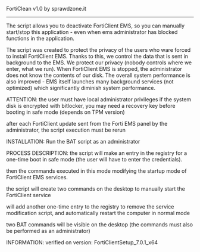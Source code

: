 FortiClean v1.0 by sprawdzone.it

------------------------------------------------

The script allows you to deactivate FortiClient EMS, so you can manually start/stop this application - even when ems administrator has blocked functions in the application.

The script was created to protect the privacy of the users who ware forced to install FortiClient EMS. Thanks to this, we control the data that is sent in background to the EMS. We protect our privacy (nobody controls where we enter, what we run). When FortiClient EMS is stopped, the administrator does not know the contents of our disk. The overall system performance is also improved - EMS itself launches many background services (not optimized) which significantly diminish system performance.


ATTENTION:
the user must have local administrator privileges
if the system disk is encrypted with bitlocker, you may need a recovery key before booting in safe mode (depends on TPM version)

after each FortiClient update sent from the Forti EMS panel by the administrator, the script execution must be rerun

INSTALLATION:
Run the BAT script as an administrator

PROCESS DESCRIPTION:
the script will make an entry in the registry for a one-time boot in safe mode (the user will have to enter the credentials).

then the commands executed in this mode modifying the startup mode of FortiClient EMS services.

the script will create two commands on the desktop to manually start the FortiClient service

will add another one-time entry to the registry to remove the service modification script, and automatically restart the computer in normal mode

two BAT commands will be visible on the desktop (the commands must also be performed as an administrator)

INFORMATION:
verified on version: FortiClientSetup_7.0.1_x64
